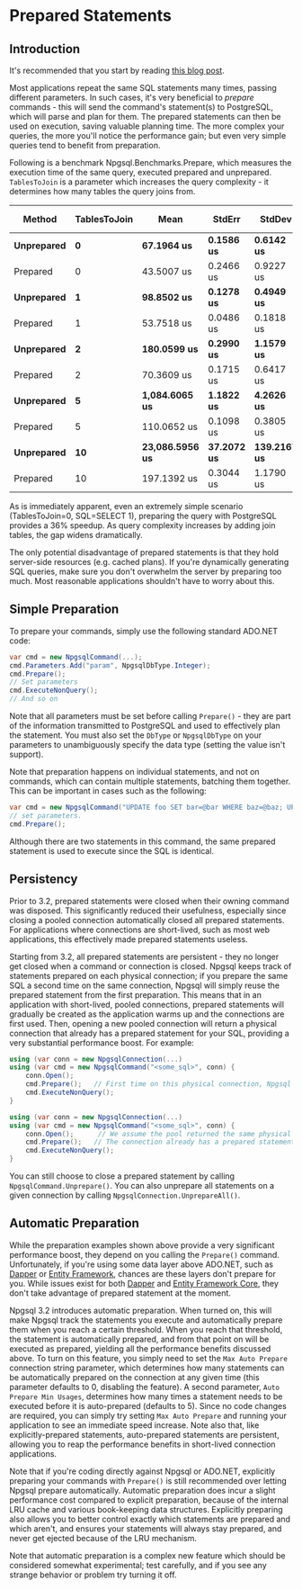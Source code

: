 # Prepared Statements

## Introduction

It's recommended that you start by reading [this blog post](http://www.roji.org/prepared-statements-in-npgsql-3-2).

Most applications repeat the same SQL statements many times, passing different parameters. In such cases, it's very beneficial to *prepare* commands - this will send the command's statement(s) to PostgreSQL, which will parse and plan for them. The prepared statements can then be used on execution, saving valuable planning time. The more complex your queries, the more you'll notice the performance gain; but even very simple queries tend to benefit from preparation.

Following is a benchmark Npgsql.Benchmarks.Prepare, which measures the execution time of the same query, executed prepared and unprepared. `TablesToJoin` is a parameter which increases the query complexity - it determines how many tables the query joins from.

|        Method | TablesToJoin |           Mean |     StdErr |      StdDev |     Op/s | Scaled | Scaled-StdDev | Allocated |
| ------------- |------------- |--------------- |----------- |------------ |--------- |------- |-------------- |---------- |
|    **Unprepared** |            **0** |     **67.1964 us** |  **0.1586 us** |   **0.6142 us** | **14881.75** |   **1.00** |          **0.00** |    **1.9 kB** |
|      Prepared |            0 |     43.5007 us |  0.2466 us |   0.9227 us | 22988.13 |   0.65 |          0.01 |     305 B |
|    **Unprepared** |            **1** |     **98.8502 us** |  **0.1278 us** |   **0.4949 us** | **10116.32** |   **1.00** |          **0.00** |   **1.93 kB** |
|      Prepared |            1 |     53.7518 us |  0.0486 us |   0.1818 us | 18604.04 |   0.54 |          0.00 |     306 B |
|    **Unprepared** |            **2** |    **180.0599 us** |  **0.2990 us** |   **1.1579 us** |  **5553.71** |   **1.00** |          **0.00** |   **2.06 kB** |
|      Prepared |            2 |     70.3609 us |  0.1715 us |   0.6417 us | 14212.44 |   0.39 |          0.00 |     306 B |
|    **Unprepared** |            **5** |  **1,084.6065 us** |  **1.1822 us** |   **4.2626 us** |   **921.99** |   **1.00** |          **0.00** |   **2.37 kB** |
|      Prepared |            5 |    110.0652 us |  0.1098 us |   0.3805 us |  9085.52 |   0.10 |          0.00 |     308 B |
|    **Unprepared** |           **10** | **23,086.5956 us** | **37.2072 us** | **139.2167 us** |    **43.32** |   **1.00** |          **0.00** |   **3.11 kB** |
|      Prepared |           10 |    197.1392 us |  0.3044 us |   1.1790 us |  5072.56 |   0.01 |          0.00 |     308 B |

As is immediately apparent, even an extremely simple scenario (TablesToJoin=0, SQL=SELECT 1), preparing the query with PostgreSQL provides a 36% speedup. As query complexity increases by adding join tables, the gap widens dramatically.

The only potential disadvantage of prepared statements is that they hold server-side resources (e.g. cached plans). If you're dynamically generating SQL queries, make sure you don't overwhelm the server by preparing too much. Most reasonable applications shouldn't have to worry about this.

## Simple Preparation
     
To prepare your commands, simply use the following standard ADO.NET code:

```c#
var cmd = new NpgsqlCommand(...);
cmd.Parameters.Add("param", NpgsqlDbType.Integer);
cmd.Prepare();
// Set parameters
cmd.ExecuteNonQuery();
// And so on
```

Note that all parameters must be set before calling `Prepare()` - they are part of the information transmitted to PostgreSQL and used to effectively plan the statement. You must also set the `DbType` or `NpgsqlDbType` on your parameters to unambiguously specify the data type (setting the value isn't support).

Note that preparation happens on individual statements, and not on commands, which can contain multiple statements, batching them together. This can be important in cases such as the following:

```c#
var cmd = new NpgsqlCommand("UPDATE foo SET bar=@bar WHERE baz=@baz; UPDATE foo SET bar=@bar WHERE baz=@baz");
// set parameters.
cmd.Prepare();
```

Although there are two statements in this command, the same prepared statement is used to execute since the SQL is identical.

## Persistency

Prior to 3.2, prepared statements were closed when their owning command was disposed. This significantly reduced their usefulness, especially since closing a pooled connection automatically closed all prepared statements. For applications where connections are short-lived, such as most web applications, this effectively made prepared statements useless.

Starting from 3.2, all prepared statements are persistent - they no longer get closed when a command or connection is closed. Npgsql keeps track of statements prepared on each physical connection; if you prepare the same SQL a second time on the same connection, Npgsql will simply reuse the prepared statement from the first preparation. This means that in an application with short-lived, pooled connections, prepared statements will gradually be created as the application warms up and the connections are first used. Then, opening a new pooled connection will return a physical connection that already has a prepared statement for your SQL, providing a very substantial performance boost. For example:

```c#
using (var conn = new NpgsqlConnection(...)
using (var cmd = new NpgsqlCommand("<some_sql>", conn) {
    conn.Open();
    cmd.Prepare();   // First time on this physical connection, Npgsql prepares with PostgreSQL
    cmd.ExecuteNonQuery();
}

using (var conn = new NpgsqlConnection(...)
using (var cmd = new NpgsqlCommand("<some_sql>", conn) {
    conn.Open();      // We assume the pool returned the same physical connection used above
    cmd.Prepare();   // The connection already has a prepared statement for <some_sql>, this doesn't need to do anything
    cmd.ExecuteNonQuery();
}
```

You can still choose to close a prepared statement by calling `NpgsqlCommand.Unprepare()`. You can also unprepare all statements on a given connection by calling `NpgsqlConnection.UnprepareAll()`.

## Automatic Preparation

While the preparation examples shown above provide a very significant performance boost, they depend on you calling the `Prepare()` command. Unfortunately, if you're using some data layer above ADO.NET, such as [Dapper](https://github.com/StackExchange/dapper-dot-net) or [Entity Framework](https://docs.microsoft.com/en-us/ef/), chances are these layers don't prepare for you. While issues exist for both [Dapper](https://github.com/StackExchange/dapper-dot-net/issues/474) and [Entity Framework Core](https://github.com/aspnet/EntityFramework/issues/5459), they don't take advantage of prepared statement at the moment.

Npgsql 3.2 introduces automatic preparation. When turned on, this will make Npgsql track the statements you execute and automatically prepare them when you reach a certain threshold. When you reach that threshold, the statement is automatically prepared, and from that point on will be executed as prepared, yielding all the performance benefits discussed above. To turn on this feature, you simply need to set the `Max Auto Prepare` connection string parameter, which determines how many statements can be automatically prepared on the connection at any given time (this parameter defaults to 0, disabling the feature). A second parameter, `Auto Prepare Min Usages`, determines how many times a statement needs to be executed before it is auto-prepared (defaults to 5). Since no code changes are required, you can simply try setting `Max Auto Prepare` and running your application to see an immediate speed increase. Note also that, like explicitly-prepared statements, auto-prepared statements are persistent, allowing you to reap the performance benefits in short-lived connection applications.

Note that if you're coding directly against Npgsql or ADO.NET, explicitly preparing your commands with `Prepare()` is still recommended over letting Npgsql prepare automatically. Automatic preparation does incur a slight performance cost compared to explicit preparation, because of the internal LRU cache and various book-keeping data structures. Explicitly preparing also allows you to better control exactly which statements are prepared and which aren't, and ensures your statements will always stay prepared, and never get ejected because of the LRU mechanism.

Note that automatic preparation is a complex new feature which should be considered somewhat experimental; test carefully, and if you see any strange behavior or problem try turning it off.
